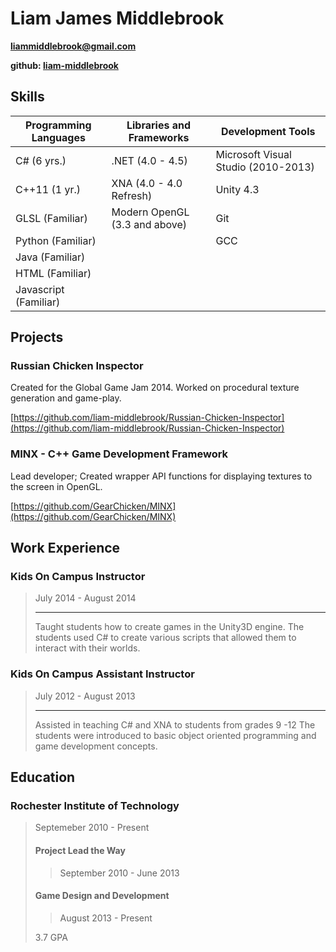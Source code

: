 Liam James Middlebrook
===================
**[liammiddlebrook@gmail.com](mailto:liammiddlebrook@gmail.com)**

**github: [liam-middlebrook](https://github.com/liam-middlebrook)**

## Skills
| Programming Languages |    Libraries and Frameworks    |          Development Tools          |
| --------------------- | ------------------------------ | ----------------------------------- |
| C# (6 yrs.)           | .NET (4.0 - 4.5)               | Microsoft Visual Studio (2010-2013) |
| C++11 (1 yr.)         | XNA (4.0 - 4.0 Refresh)        | Unity 4.3                           |
| GLSL (Familiar)       | Modern OpenGL (3.3 and above)  | Git                                 |
| Python (Familiar)     |                                | GCC                                 |
| Java (Familiar)       |                                |                                     |
| HTML (Familiar)       |                                |                                     |
| Javascript (Familiar) |                                |                                     |


## Projects
### Russian Chicken Inspector
Created for the Global Game Jam 2014. Worked on procedural texture generation and game-play.

[https://github.com/liam-middlebrook/Russian-Chicken-Inspector](https://github.com/liam-middlebrook/Russian-Chicken-Inspector)

### MINX - C++ Game Development Framework
Lead developer; Created wrapper API functions for displaying textures to the screen in OpenGL.

[https://github.com/GearChicken/MINX](https://github.com/GearChicken/MINX)

## Work Experience
### Kids On Campus Instructor
> July 2014 - August 2014
>
> ------------------
> Taught students how to create games in the Unity3D engine.
> The students used C# to create various scripts that allowed them
> to interact with their worlds.

### Kids On Campus Assistant Instructor
> July 2012 - August 2013
>
> ------------------
> Assisted in teaching C# and XNA to students from grades 9 -12
> The students were introduced to basic object oriented programming
> and game development concepts.

## Education
### Rochester Institute of Technology
> Septemeber 2010 - Present
>
> #### Project Lead the Way
>> September 2010 - June 2013
>
> #### Game Design and Development
>> August 2013 - Present
>
>3.7 GPA
